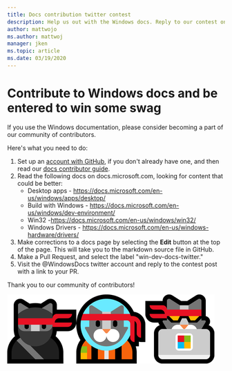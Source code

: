 ```yaml
---
title: Docs contribution twitter contest
description: Help us out with the Windows docs. Reply to our contest on the WindowsDocs twitter and we'll add you to the swag raffle.
author: mattwojo 
ms.author: mattwoj 
manager: jken
ms.topic: article
ms.date: 03/19/2020
---
```


# Contribute to Windows docs and be entered to win some swag

If you use the Windows documentation, please consider becoming a part of our community of contributors.

Here's what you need to do:

1. Set up an [account with GitHub](https://github.com/join), if you don't already have one, and then read our [docs contributor guide](https://docs.microsoft.com/contribute/).
2. Read the following docs on docs.microsoft.com, looking for content that could be better:
    - Desktop apps - https://docs.microsoft.com/en-us/windows/apps/desktop/
    - Build with Windows - https://docs.microsoft.com/en-us/windows/dev-environment/
    - Win32  -https://docs.microsoft.com/en-us/windows/win32/
    - Windows Drivers - https://docs.microsoft.com/en-us/windows-hardware/drivers/
3. Make corrections to a docs page by selecting the **Edit** button at the top of the page. This will take you to the markdown source file in GitHub.
4. Make a Pull Request, and select the label "win-dev-docs-twitter."
5. Visit the @WindowsDocs twitter account and reply to the contest post with a link to your PR.

Thank you to our community of contributors!

![Windows Ninja Cat](images/ninjacat-emoji.png)
